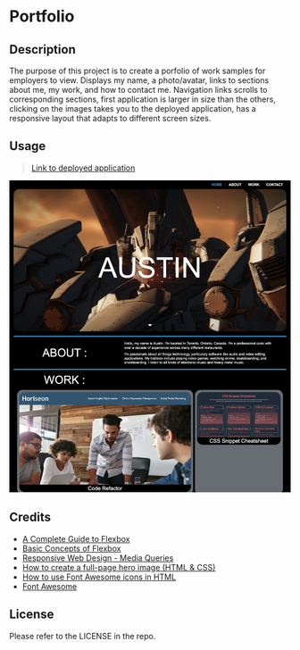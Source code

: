 # Portfolio

## Description
The purpose of this project is to create a porfolio of work samples for employers to view. Displays my name,
a photo/avatar, links to sections about me, my work, and how to contact me. Navigation links scrolls to 
corresponding sections, first application is larger in size than the others, clicking on the images takes 
you to the deployed application, has a responsive layout that adapts to different screen sizes.

## Usage
> [Link to deployed application](https://kyoriku.github.io/portfolio/)

![Screenshot](assets/images/screenshot.png)

## Credits
- [A Complete Guide to Flexbox](https://css-tricks.com/snippets/css/a-guide-to-flexbox/)
- [Basic Concepts of Flexbox](https://developer.mozilla.org/en-US/docs/Web/CSS/CSS_flexible_box_layout/Basic_concepts_of_flexbox)
- [Responsive Web Design - Media Queries](https://www.w3schools.com/css/css_rwd_mediaqueries.asp)
- [How to create a full-page hero image (HTML & CSS)](https://codetheweb.blog/fullscreen-image-hero/)
- [How to use Font Awesome icons in HTML](https://stackoverflow.com/questions/71146319/how-to-use-font-awesome-icons-in-html)
- [Font Awesome](https://fontawesome.com/icons)

## License
Please refer to the LICENSE in the repo.